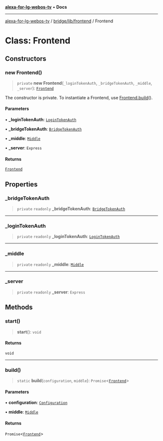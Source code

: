 [**alexa-for-lg-webos-tv**](../../../../README.md) • **Docs**

***

[alexa-for-lg-webos-tv](../../../../modules.md) / [bridge/lib/frontend](../README.md) / Frontend

# Class: Frontend

## Constructors

### new Frontend()

> `private` **new Frontend**(`_loginTokenAuth`, `_bridgeTokenAuth`, `_middle`, `_server`): [`Frontend`](Frontend.md)

The constructor is private. To instantiate a Frontend, use [Frontend.build](Frontend.md#build)().

#### Parameters

• **\_loginTokenAuth**: [`LoginTokenAuth`](../login-token-auth/classes/LoginTokenAuth.md)

• **\_bridgeTokenAuth**: [`BridgeTokenAuth`](../bridge-token-auth/classes/BridgeTokenAuth.md)

• **\_middle**: [`Middle`](../../middle/classes/Middle.md)

• **\_server**: `Express`

#### Returns

[`Frontend`](Frontend.md)

## Properties

### \_bridgeTokenAuth

> `private` `readonly` **\_bridgeTokenAuth**: [`BridgeTokenAuth`](../bridge-token-auth/classes/BridgeTokenAuth.md)

***

### \_loginTokenAuth

> `private` `readonly` **\_loginTokenAuth**: [`LoginTokenAuth`](../login-token-auth/classes/LoginTokenAuth.md)

***

### \_middle

> `private` `readonly` **\_middle**: [`Middle`](../../middle/classes/Middle.md)

***

### \_server

> `private` `readonly` **\_server**: `Express`

## Methods

### start()

> **start**(): `void`

#### Returns

`void`

***

### build()

> `static` **build**(`configuration`, `middle`): `Promise`\<[`Frontend`](Frontend.md)\>

#### Parameters

• **configuration**: [`Configuration`](../../configuration/classes/Configuration.md)

• **middle**: [`Middle`](../../middle/classes/Middle.md)

#### Returns

`Promise`\<[`Frontend`](Frontend.md)\>

